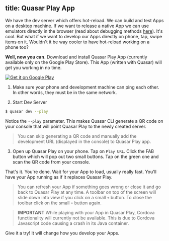 title: Quasar Play App
---
We have the dev server which offers hot-reload. We can build and test Apps on a desktop machine. If we want to release a native App we can use emulators directly in the browser (read about debugging methods [here](/guide/cordova-wrapper.html#Tips)). It's cool. But what if we want to develop our Apps directly on phone, tap, swipe items on it. Wouldn't it be way cooler to have hot-reload working on a phone too?

**Well, now you can.** Download and install Quasar Play App (currently available only on the Google Play Store). This App (written with Quasar) will get you working in no time.

<a class="playstore" href='https://play.google.com/store/apps/details?id=com.quasarframework.quasarplay&utm_source=global_co&utm_medium=prtnr&utm_content=Mar2515&utm_campaign=PartBadge&pcampaignid=MKT-Other-global-all-co-prtnr-py-PartBadge-Mar2515-1'><img alt='Get it on Google Play' src='https://play.google.com/intl/en_us/badges/images/generic/en_badge_web_generic.png'/></a>

1. Make sure your phone and development machine can ping each other. In other words, they must be in the same network.

2. Start Dev Server
  ``` bash
  $ quasar dev --play
  ```

  Notice the `--play` parameter. This makes Quasar CLI generate a QR code on your console that will point Quasar Play to the newly created server.

  > You can skip generating a QR code and manually add the development URL (displayed in the console) to Quasar Play app.

3. Open up Quasar Play on your phone. Tap on `Play URL`. Click the FAB button which will pop out two small buttons. Tap on the green one and scan the QR code from your console.

That's it. You're done. Wait for your App to load, usually really fast. You'll have your App running as if it replaces Quasar Play.

> You can refresh your App if something goes wrong or close it and go back to Quasar Play at any time. A toolbar on top of the screen will slide down into view if you click on a small `+` button. To close the toolbar click on the small `+` button again.

> **IMPORTANT**
> While playing with your App in Quasar Play, Cordova functionality will currently not be available. This is due to Cordova Javascript code causing a crash in its Java container.

Give it a try! It will change how you develop your Apps.
